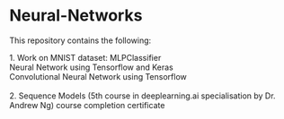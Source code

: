 # Neural-Networks

This repository contains the following:
<tr>
1. Work on MNIST dataset:
    MLPClassifier 
<br>
    Neural Network using Tensorflow and Keras
<br>
    Convolutional Neural Network using Tensorflow
<br>
<br>
2. Sequence Models (5th course in deeplearning.ai specialisation by Dr. Andrew Ng) course completion certificate
